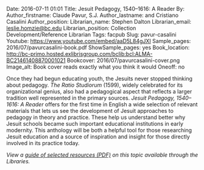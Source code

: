 Date: 2016-07-11 01:01
Title: Jesuit Pedagogy, 1540–1616: A Reader
By: 
Author_firstname: Claude Pavur, S.J. 
Author_lastname: and Cristiano Casalini
Author_position:
Librarian_name: Stephen Dalton
Librarian_email: leslie.homzie@bc.edu
Librarian_position: Collection Development/Reference Librarian
Tags: facpub
Slug: pavur-casalini
Youtube: https://www.youtube.com/embed/aaD5L84gJXI
Sample_pages: 2016/07/pavurcasalini-book.pdf
ShowSample_pages: yes
Book_location: http://bc-primo.hosted.exlibrisgroup.com/bclib:bcl:ALMA-BC21461408870001021
Bookcover: 2016/07/pavurcasalini-cover.png
Image_alt: Book cover reads exactly what you think it would
Oneoff: no

Once they had begun educating youth, the Jesuits never stopped thinking about pedagogy. <em>The Ratio Studiorum</em> (1599), widely celebrated for its organizational genius, also had a pedagogical aspect that reflects a larger tradition well represented in the primary sources. <em>Jesuit Pedagogy, 1540–1616: A Reader</em> offers for the first time in English a wide selection of relevant materials that lets us see the development of Jesuit approaches to pedagogy in theory and practice. These help us understand better why Jesuit schools became such important educational institutions in early modernity. This anthology will be both a helpful tool for those researching Jesuit education and a source of inspiration and insight for those directly involved in its practice today.

<em>View a <a href="http://library.bc.edu/theme/img/facpub/2016/07/pavurcasalini-guide.pdf">guide of selected resources (PDF)</a> on this topic available through the Libraries. </em>